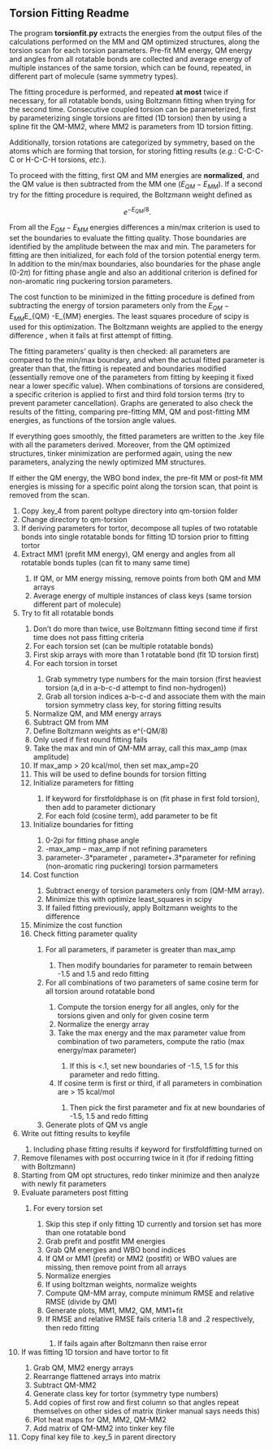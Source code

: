 ## Torsion Fitting Readme

The program **torsionfit.py** extracts the energies from the output files of the calculations performed on the MM and QM optimized structures, along the torsion scan for each torsion parameters. Pre-fit MM energy, QM energy and angles from all rotatable bonds are collected and average energy of multiple instances of the same torsion, which can be found, repeated, in different part of molecule (same symmetry types).

The fitting procedure is performed, and repeated **at most** twice if necessary, for all rotatable bonds, using Boltzmann fitting when trying for the second time. 
Consecutive coupled torsion can be parameterized, first by parameterizing single torsions are fitted (1D torsion) then by using a spline fit the QM-MM2, where MM2 is parameters from 1D torsion fitting.

Additionally, torsion rotations are categorized by symmetry, based on the atoms which are forming that torsion, for storing fitting results (*e.g.*: C-C-C-C or H-C-C-H torsions, *etc.*).

To proceed with the fitting, first QM and MM energies are **normalized**, and the QM value is then subtracted from the MM one ($E_{QM} -E_{MM}$). If a second try for the fitting procedure is required, the Boltzmann weight defined as

$$ e^{-E_{QM}/8}.$$

From all the $E_{QM} -E_{MM}$ energies differences a min/max criterion is used to set the boundaries to evaluate the fitting quality. Those boundaries are identified by the amplitude between the max and min. The parameters for fitting are then initialized, for each fold of the torsion potential energy term. In addition to the min/max boundaries, also boundaries for the phase angle (0-2$\pi$) for fitting phase angle and also an additional criterion is defined for non-aromatic ring puckering torsion parameters.

The cost function to be minimized in the fitting procedure is defined from subtracting the energy of torsion parameters only from the $E_{QM} -E_{MM}$E_{QM} -E_{MM} energies. The least squares procedure of scipy is used for this optimization. The Boltzmann weights are applied to the energy difference , when it fails at first attempt of fitting.

The fitting parameters' quality is then checked: all parameters are compared to the min/max boundary, and when the actual fitted parameter is greater than that, the fitting is repeated and boundaries modified (essentially remove one of the parameters from fitting by keeping it fixed near a lower specific value). When combinations of torsions are considered, a specific criterion is applied to first and third fold torsion terms (try to prevent parameter cancellation). Graphs are generated to also check the results of the fitting, comparing pre-fitting MM, QM and post-fitting MM energies, as functions of the torsion angle values.

If everything goes smoothly, the fitted parameters are written to the .key file with all the parameters derived. Moreover, from the QM optimized structures, tinker minimization are performed again, using the new parameters, analyzing the newly optimized MM structures.

If either the QM energy, the WBO bond index, the pre-fit MM or post-fit MM energies is missing for a specific point along the torsion scan, that point is removed from the scan.



<ol>
<li>    Copy .key_4 from parent poltype directory into qm-torsion folder </li> 
<li>    Change directory to qm-torsion </li> 
<li>    If deriving parameters for tortor, decompose all tuples of two rotatable bonds into single rotatable bonds for fitting 1D torsion prior to fitting tortor </li> 
<li>    Extract MM1 (prefit MM energy), QM energy and angles from all rotatable bonds tuples (can fit to many same time) </li> 
<ol>
<li>    If QM, or MM energy missing, remove points from both QM and MM arrays </li> 
<li>    Average energy of multiple instances of class keys (same torsion different part of molecule) </li> 
</ol>
<li>    Try to fit all rotatable bonds </li> 
<ol>
<li>    Don’t do more than twice, use Boltzmann fitting second time if first time does not pass fitting criteria </li> 
<li>    For each torsion set (can be multiple rotatable bonds) </li> 
<li>    First skip arrays with more than 1 rotatable bond (fit 1D torsion first) </li> 
<li>    For each torsion in torset </li> 
<ol>
<li>    Grab symmetry type numbers for the main torsion (first heaviest torsion (a,d in a-b-c-d attempt to find non-hydrogen)) </li> 
<li>    Grab all torsion indices a-b-c-d and associate them with the main torsion symmetry class key, for storing fitting results </li> 
</ol>
<li>    Normalize QM, and MM energy arrays </li> 
<li>    Subtract QM from MM </li>  
<li>    Define Boltzmann weights as e^(-QM/8) </li> 
<li>    Only used if first round fitting fails </li> 
<li>    Take the max and min of QM-MM array, call this max_amp (max amplitude) </li> 
<li>    If max_amp > 20 kcal/mol, then set max_amp=20 </li> 
<li>    This  will be used to define bounds for torsion fitting </li> 
<li>    Initialize parameters for fitting </li> 
<ol>
<li>    If keyword for firstfoldphase is on (fit phase in first fold torsion), then add to parameter dictionary </li> 
<li>    For each fold (cosine term), add parameter to be fit </li> 
</ol>
<li>    Initialize boundaries for fitting	</li> 
<ol>
<li>    0-2pi for fitting phase angle </li> 
<li>    -max_amp – max_amp if not refining parameters </li> 
<li>    parameter-.3*parameter , parameter+.3*parameter for refining (non-aromatic ring puckering) torsion parmameters </li> 
</ol>
<li>    Cost function </li> 
<ol>
<li>    Subtract energy of torsion parameters only from (QM-MM array). </li> 
<li>    Minimize this with optimize least_squares in scipy </li> 
<li>    If failed fitting previously, apply Boltzmann weights to the difference </li> 
</ol>
<li>    Minimize the cost function </li> 
<li>    Check fitting parameter quality </li> 
<ol>
<li>    For all parameters, if parameter is greater than max_amp </li> 
<ol>
<li>    Then modify boundaries for parameter to remain between -1.5 and 1.5 and redo fitting </li> 
</ol>
<li>    For all combinations of two parameters of same cosine term for all torsion around rotatable bond </li> 
<ol>
<li>    Compute the torsion energy for all angles, only for the torsions given and only for given cosine term </li> 
<li>    Normalize the energy array </li> 
<li>    Take the max energy and the max parameter value from combination of two parameters, compute the ratio (max energy/max parameter) </li> 
<ol>
<li>    If this is <.1, set new boundaries of -1.5, 1.5 for this parameter and redo fitting. </li> 
</ol>
<li>    If cosine term is first or third, if all parameters in combination are > 15 kcal/mol </li> 
<ol>
<li>    Then pick the first parameter and fix at new boundaries of -1.5, 1.5 and redo fitting </li> 
</ol>
</ol>
<li>    Generate plots of QM vs angle </li> 
</ol>
</ol>
<li>    Write out fitting results to keyfile </li> 
<ol>
<li>    Including phase fitting results if keyword for firstfoldfitting turned on </li> 
</ol>
<li>    Remove filenames with post occurring twice in it (for if redoing fitting with Boltzmann) </li> 
<li>    Starting from QM opt structures, redo tinker minimize and then analyze with newly fit parameters </li> 
<li>    Evaluate parameters post fitting </li> 
<ol>
<li>    For every torsion set </li> 
<ol>
<li>    Skip this step if only fitting 1D currently and torsion set has more than one rotatable bond </li> 
<li>    Grab prefit and postfit MM energies </li> 
<li>    Grab QM energies and WBO bond indices </li> 
<li>    If QM or MM1 (prefit) or MM2 (postfit) or WBO values are missing, then remove point from all arrays </li> 
<li>    Normalize energies </li> 
<li>    If using boltzman weights, normalize weights </li> 
<li>    Compute QM-MM array, compute minimum RMSE and relative RMSE (divide by QM) </li> 
<li>    Generate plots, MM1, MM2, QM, MM1+fit </li> 
<li>    If RMSE and relative RMSE fails criteria 1.8 and .2 respectively, then redo fitting </li> 
<ol>
<li>    If fails again after Boltzmann then raise error </li> 
</ol>
</ol>
</ol>
<li>    If was fitting 1D torsion and have tortor to fit </li> 
<ol>
<li>    Grab QM, MM2 energy arrays </li> 
<li>    Rearrange flattened arrays into matrix </li> 
<li>    Subtract QM-MM2 </li> 
<li>    Generate class key for tortor (symmetry type numbers) </li> 
<li>    Add copies of first row and first column so that angles repeat themselves on other sides of matrix (tinker manual says needs this) </li> 
<li>    Plot heat maps for QM, MM2, QM-MM2 </li> 
<li>    Add matrix of QM-MM2 into tinker key file </li> 
</ol>
<li>    Copy final key file to .key_5 in parent directory </li> 
</ol>
